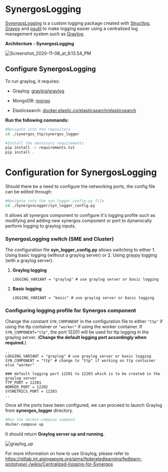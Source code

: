 # SynergosLogging
[SynergosLogging](https://gitlab.int.aisingapore.org/aims/federatedlearning/synergos_worker/-/tree/synergos_logger/synergos_logger) is a custom logging package created with [Structlog](https://www.structlog.org/en/0.4.0/api.html), [Graypy](https://github.com/conda-forge/graypy-feedstock) and [psutil](https://psutil.readthedocs.io/en/latest/) to make logging easier using a centralized log management system such as [Graylog](https://www.graylog.org/). 

**Architecture - SynergosLogging**

![Screenshot_2020-11-08_at_9.13.54_PM](https://gitlab.int.aisingapore.org/aims/federatedlearning/fedlearn-prototype/-/wikis/uploads/6c68ca42e9550ce06b9fdd45ff4c82f0/Screenshot_2020-11-08_at_9.13.54_PM.png)

## Configure SynergosLogging

To run graylog, it requires:

- Graylog: [graylog/graylog](https://hub.docker.com/r/graylog/graylog/)

- MongoDB: [mongo](https://hub.docker.com/_/mongo/)

- Elasticsearch: [docker.elastic.co/elasticsearch/elasticsearch](https://www.elastic.co/guide/en/elasticsearch/reference/5.5/docker.html)


**Run the following commands:**


```bash
#Navigate into the repository
cd ./synergos_ttp/synergos_logger

#Install the necessary requirements
pip install -r requirements.txt
pip install .
```


# Configuration for SynergosLogging

Should there be a need to configure the networking ports, the config file can be edited through:
```bash
#Navigate into the syn_logger_config.py file
cd ./SynergosLogger/syn_logger_config.py
```
It allows all synergos component to configure it's logging profile such as modifying and adding new synergos component or port to dynamically perform logging to graylog inputs.

### SynergosLogging switch (SME and Cluster)
The configuration file <b>syn_logger_config.py</b> allows switching to either 1. Using basic logging (without a graylog server) or 2. Using graypy logging (with a graylog server).
1. <b>Graylog logging</b>
    ```
    LOGGING_VARIANT = "graylog" # use graylog server or basic logging
    ```
2. <b>Basic logging</b>
    ```
    LOGGING_VARIANT = "basic" # use graylog server or basic logging
    ```
### Configuring logging profile for Synergos component
Change the constant `SYN_COMPONENT` in the configuration file to either `"ttp"` if using the ttp container or `"worker"` if using the worker container. If `SYN_COMPONENT="ttp"`, the port 12201 will be used for ttp logging in the graylog server. (<b>Change the default logging port accordingly when required.</b>)
```
..
LOGGING_VARIANT = "graylog" # use graylog server or basic logging
SYN_COMPONENT = "ttp" # change to "ttp" if working on ttp container else "worker"

### default logging port 12201 to 12203 which is to be created in the graylog server
TTP_PORT = 12201
WORKER_PORT = 12202
SYSMETRICS_PORT = 12203
..
```


Once all the ports have been configured, we can proceed to launch Graylog from **synergos_logger** directory.

```bash
#Run the docker-compose command
docker-compose up
```
It should return **Graylog server up and running.**

![graylog_up](https://gitlab.int.aisingapore.org/aims/federatedlearning/fedlearn-prototype/-/wikis/uploads/31e95f992e90cc429514c4d91ae2c212/graylog_up.png)

For more information on how to use Graylog, please refer to https://gitlab.int.aisingapore.org/aims/federatedlearning/fedlearn-prototype/-/wikis/Centralized-logging-for-Synergos
